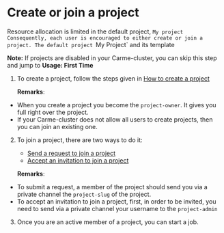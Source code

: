 # Create or join a project

Resource allocation is limited in the default project, `My project Consequently, each user is encouraged to either create or join a project.
The default project `My Project` and its template

**Note:** If projects are disabled in your Carme-cluster, you can skip this step and jump to **Usage: First Time**

1. To create a project, follow the steps given in [How to create a project](../../Projects/project-create/project-create.md)

   **Remarks**:

- When you create a project you become the `project-owner`. It gives you full right over the project.
- If your Carme-cluster does not allow all users to create projects, then you can join an existing one. 

2. To join a project, there are two ways to do it:
     - [Send a request to join a project](../../Projects/project-request/project-request.md)
     - [Accept an invitation to join a project](../../Projects/project-accept/project-accept-user)

   **Remarks**:

- To submit a request, a member of the project should send you via a private channel the `project-slug` of the project.
- To accept an invitation to join a project, first, in order to be invited, you need to send via a private channel your username to the `project-admin`

3. Once you are an active member of a project, you can start a job.
